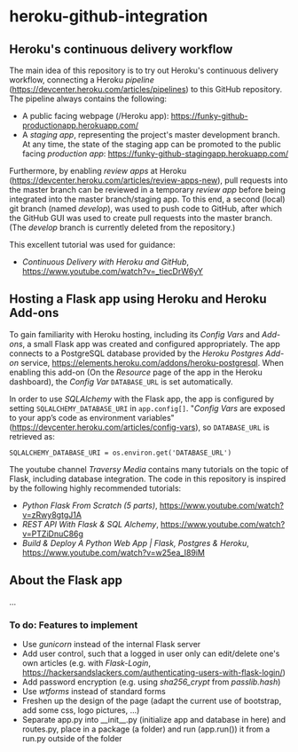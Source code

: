 # heroku-github-integration

## Heroku's continuous delivery workflow

The main idea of this repository is to try out Heroku's continuous delivery workflow, connecting a Heroku *pipeline* (https://devcenter.heroku.com/articles/pipelines) to this GitHub repository. The pipeline always contains the following:

- A public facing webpage (/Heroku app): https://funky-github-productionapp.herokuapp.com/
- A *staging app*, representing the project's master development branch. At any time, the state of the staging app can be promoted to the public facing *production app*: https://funky-github-stagingapp.herokuapp.com/

Furthermore, by enabling *review apps* at Heroku (https://devcenter.heroku.com/articles/review-apps-new), pull requests into the master branch can be reviewed in a temporary *review app* before being integrated into the master branch/staging app. To this end, a second (local) git branch (named *develop*), was used to push code to GitHub, after which the GitHub GUI was used to create pull requests into the master branch. (The *develop* branch is currently deleted from the repository.)

This excellent tutorial was used for guidance: 
- *Continuous Delivery with Heroku and GitHub*, https://www.youtube.com/watch?v=_tiecDrW6yY


## Hosting a Flask app using Heroku and Heroku Add-ons

To gain familiarity with Heroku hosting, including its *Config Vars* and *Add-ons*, a small Flask app was created and configured appropriately. The app connects to a PostgreSQL database provided by the *Heroku Postgres Add-on* service, https://elements.heroku.com/addons/heroku-postgresql. When enabling this add-on (On the *Resource* page of the app in the Heroku dashboard), the *Config Var* `DATABASE_URL` is set automatically.

In order to use *SQLAlchemy* with the Flask app, the app is configured by setting `SQLALCHEMY_DATABASE_URI` in `app.config[]`. "*Config Vars* are exposed to your app’s code as environment variables" (https://devcenter.heroku.com/articles/config-vars), so `DATABASE_URL` is retrieved as:

```SQLALCHEMY_DATABASE_URI = os.environ.get('DATABASE_URL')```


The youtube channel *Traversy Media* contains many tutorials on the topic of Flask, including database integration. The code in this repository is inspired by the following highly recommended tutorials:
- *Python Flask From Scratch (5 parts)*, https://www.youtube.com/watch?v=zRwy8gtgJ1A
- *REST API With Flask & SQL Alchemy*, https://www.youtube.com/watch?v=PTZiDnuC86g
- *Build & Deploy A Python Web App | Flask, Postgres & Heroku*, https://www.youtube.com/watch?v=w25ea_I89iM


## About the Flask app

...


### To do: Features to implement

- Use *gunicorn* instead of the internal Flask server
- Add user control, such that a logged in user only can edit/delete one's own articles (e.g. with *Flask-Login*, https://hackersandslackers.com/authenticating-users-with-flask-login/)
- Add password encryption (e.g. using *sha256_crypt* from *passlib.hash*)
- Use *wtforms* instead of standard forms
- Freshen up the design of the page (adapt the current use of bootstrap, add some css, logo pictures, ...)
- Separate app.py into \_\_init__.py (initialize app and database in here) and routes.py, place in a package (a folder) and run (app.run()) it from a run.py outside of the folder


